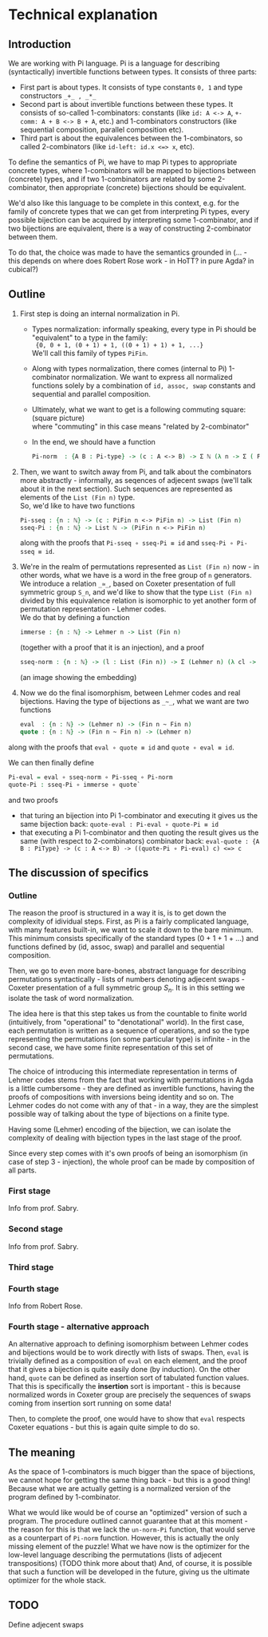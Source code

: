 # Technical explanation

## Introduction

We are working with Pi language. Pi is a language for describing (syntactically) invertible functions between types. It consists of three parts:
  - First part is about types. It consists of type constants `0, 1` and type constructors `_+_ , _*_`
  - Second part is about invertible functions between these types. It consists of so-called 1-combinators: constants (like `id: A <-> A`, `+-comm: A + B <-> B + A`, etc.) and 1-combinators constructors (like sequential composition, parallel composition etc).
  - Third part is about the equivalences between the 1-combinators, so called 2-combinators (like `id-left: id.x <=> x`, etc).

To define the semantics of Pi, we have to map Pi types to appropriate concrete types, where 1-combinators will be mapped to bijections between (concrete) types, and if two 1-combinators are related by some 2-combinator, then appropriate (concrete) bijections should be equivalent.

We'd also like this language to be complete in this context, e.g. for the family of concrete types that we can get from interpreting Pi types, every possible bijection can be acquired by interpreting some 1-combinator, and if two bijections are equivalent, there is a way of constructing 2-combinator between them.

To do that, the choice was made to have the semantics grounded in (... - this depends on where does Robert Rose work - in HoTT? in pure Agda? in cubical?)

## Outline

  1. First step is doing an internal normalization in Pi.
      - Types normalization: informally speaking, every type in Pi should be "equivalent" to a type in the family:  
    ` {0, 0 + 1, (0 + 1) + 1, ((0 + 1) + 1) + 1, ...}`  
      We'll call this family of types `PiFin`.
      - Along with types normalization, there comes (internal to Pi) 1-combinator normalization. We want to express all normalized functions solely by a combination of `id, assoc, swap` constants and sequential and parallel composition.
      - Ultimately, what we want to get is a following commuting square:  
      (square picture)  
      where "commuting" in this case means "related by 2-combinator"
      - In the end, we should have a function 
      
          ```agda
          Pi-norm  : {A B : Pi-type} -> (c : A <-> B) -> Σ ℕ (λ n -> Σ ( PiFin n <-> PiFin n) (λ cc -> c <=> cn))
          ```

  2. Then, we want to switch away from Pi, and talk about the combinators more abstractly - informally, as seqences of adjecent swaps (we'll talk about it in the next section). Such sequences are represented as elements of the `List (Fin n)` type.  
  So, we'd like to have two functions  
  
      ```agda
      Pi-sseq : {n : ℕ} -> (c : PiFin n <-> PiFin n) -> List (Fin n)
      sseq-Pi : {n : ℕ} -> List ℕ -> (PiFin n <-> PiFin n)
      ```

      along with the proofs that `Pi-sseq ∘ sseq-Pi ≡ id` and `sseq-Pi ∘ Pi-sseq ≡ id`.  

  3. We're in the realm of permutations represented as `List (Fin n)` now - in other words, what we have is a word in the free group of `n` generators. We introduce a relation `_≃_`, based on Coxeter presentation of full symmetric group `S_n`, and we'd like to show that the type `List (Fin n)` divided by this equivalence relation is isomorphic to yet another form of permutation representation - Lehmer codes.  
  We do that by defining a function  

      ```agda
      immerse : {n : ℕ} -> Lehmer n -> List (Fin n)
      ```
  
      (together with a proof that it is an injection), and a proof  

      ```agda
      sseq-norm : {n : ℕ} -> (l : List (Fin n)) -> Σ (Lehmer n) (λ cl -> l ≃ cl)
      ```  
  
      (an image showing the embedding)  
  
  4. Now we do the final isomorphism, between Lehmer codes and real bijections. Having the type of bijections as `_~_`, what we want are two functions  

      ```agda
      eval  : {n : ℕ} -> (Lehmer n) -> (Fin n ~ Fin n)
      quote : {n : ℕ} -> (Fin n ~ Fin n) -> (Lehmer n)
      ```  

  along with the proofs that `eval ∘ quote ≡ id` and `quote ∘ eval ≡ id`.

We can then finally define

```agda
Pi-eval = eval ∘ sseq-norm ∘ Pi-sseq ∘ Pi-norm
quote-Pi : sseq-Pi ∘ immerse ∘ quote`
```

and two proofs
 - that turing an bijection into Pi 1-combinator and executing it gives us the same bijection back:
   `quote-eval : Pi-eval ∘ quote-Pi ≡ id`
 - that executing a Pi 1-combinator and then quoting the result gives us the same (with respect to 2-combinators) combinator back:
   `eval-quote : {A B : PiType} -> (c : A <-> B) -> ((quote-Pi ∘ Pi-eval) c) <=> c`

## The discussion of specifics

### Outline

The reason the proof is structured in a way it is, is to get down the complexity of idividual steps.
First, as Pi is a fairly complicated language, with many features built-in, we want to scale it down to the bare minimum. This minimum consists specifically of the standard types (0 + 1 + 1 + ...) and functions defined by (id, assoc, swap) and parallel and sequential composition.

Then, we go to even more bare-bones, abstract language for describing permutations syntactically - lists of numbers denoting adjecent swaps - Coxeter presentation of a full symmetric group $S_n$. It is in this setting we isolate the task of word normalization.

The idea here is that this step takes us from the countable to finite world (intuitively, from "operational" to "denotational" world). In the first case, each permutation is written as a sequence of operations, and so the type representing the permutations (on some particular type) is infinite - in the second case, we have some finite representation of this set of permutations.

The choice of introducing this intermediate representation in terms of Lehmer codes stems from the fact that working with permutations in Agda is a little cumbersome - they are defined as invertible functions, having the proofs of compositions with inversions being identity and so on. The Lehmer codes do not come with any of that - in a way, they are the simplest possible way of talking about the type of bijections on a finite type.

Having some (Lehmer) encoding of the bijection, we can isolate the complexity of dealing with bijection types in the last stage of the proof.

Since every step comes with it's own proofs of being an isomorphism (in case of step 3 - injection), the whole proof can be made by composition of all parts.

### First stage
Info from prof. Sabry.

### Second stage
Info from prof. Sabry.

### Third stage


### Fourth stage
Info from Robert Rose.

### Fourth stage - alternative approach
An alternative approach to defining isomorphism between Lehmer codes and bijections would be to work directly with lists of swaps. Then, `eval` is trivially defined as a composition of `eval` on each element, and the proof that it gives a bijection is quite easily done (by induction).
On the other hand, `quote` can be defined as insertion sort of tabulated function values. That this is specifically the **insertion** sort is important - this is because normalized words in Coxeter group are precisely the sequences of swaps coming from insertion sort running on some data!

Then, to complete the proof, one would have to show that `eval` respects Coxeter equations - but this is again quite simple to do so.

## The meaning

As the space of 1-combinators is much bigger than the space of bijections, we cannot hope for getting the same thing back - but this is a good thing! Because what we are actually getting is a normalized version of the program defined by 1-combinator.

What we would like would be of course an "optimized" version of such a program. The procedure outlined cannot guarantee that at this moment - the reason for this is that we lack the `un-norm-Pi` function, that would serve as a counterpart of `Pi-norm` function. However, this is actually the only missing element of the puzzle!
What we have now is the optimizer for the low-level language describing the permutations (lists of adjecent transpositions) (TODO think more about that)
And, of course, it is possible that such a function will be developed in the future, giving us the ultimate optimizer for the whole stack.

## TODO
Define adjecent swaps
